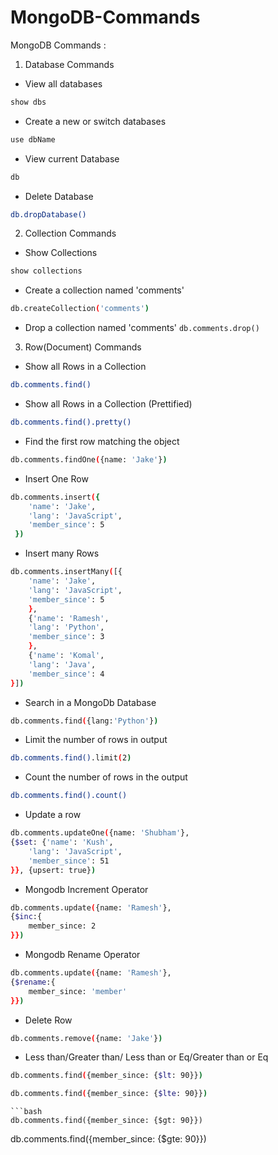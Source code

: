 # MongoDB-Commands

MongoDB Commands :
1. Database Commands
- View all databases
```bash
show dbs
```

- Create a new or switch databases 
```bash
use dbName
```

- View current Database
```bash
db
```

- Delete Database 
```bash
db.dropDatabase()
```

2. Collection Commands
- Show Collections
```bash
show collections
```

- Create a collection named 'comments'
```bash
db.createCollection('comments')
```

- Drop a collection named 'comments'
```db.comments.drop()```

3. Row(Document) Commands
- Show all Rows in a Collection 
```bash
db.comments.find()
```

- Show all Rows in a Collection (Prettified)
```bash
db.comments.find().pretty()
```

- Find the first row matching the object
```bash
db.comments.findOne({name: 'Jake'})
```

- Insert One Row
```bash
db.comments.insert({
    'name': 'Jake',
    'lang': 'JavaScript',
    'member_since': 5
 })
```

- Insert many Rows
```bash
db.comments.insertMany([{
    'name': 'Jake',
    'lang': 'JavaScript',
    'member_since': 5
    }, 
    {'name': 'Ramesh',
    'lang': 'Python',
    'member_since': 3
    },
    {'name': 'Komal',
    'lang': 'Java',
    'member_since': 4
}])
```

- Search in a MongoDb Database
```bash
db.comments.find({lang:'Python'})
```
- Limit the number of rows in output
```bash
db.comments.find().limit(2)
```
- Count the number of rows in the output
```bash
db.comments.find().count()
```
- Update a row
```bash
db.comments.updateOne({name: 'Shubham'},
{$set: {'name': 'Kush',
    'lang': 'JavaScript',
    'member_since': 51
}}, {upsert: true})
```
- Mongodb Increment Operator
```bash
db.comments.update({name: 'Ramesh'},
{$inc:{
    member_since: 2
}})
```
- Mongodb Rename Operator
```bash
db.comments.update({name: 'Ramesh'},
{$rename:{
    member_since: 'member'
}})
```
- Delete Row 
```bash
db.comments.remove({name: 'Jake'})
```
- Less than/Greater than/ Less than or Eq/Greater than or Eq
```bash
db.comments.find({member_since: {$lt: 90}})
```
```bash
db.comments.find({member_since: {$lte: 90}})
```
```
```bash
db.comments.find({member_since: {$gt: 90}})
```
db.comments.find({member_since: {$gte: 90}})

